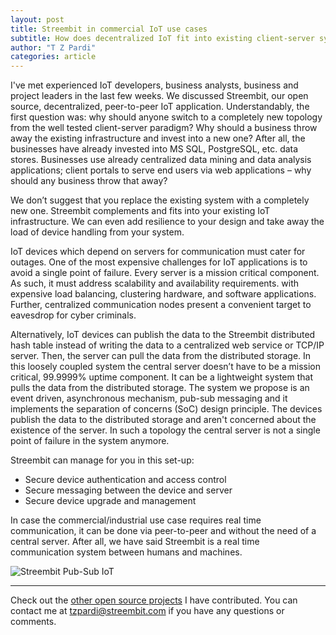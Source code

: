 ```yaml
---
layout: post
title: Streembit in commercial IoT use cases
subtitle: How does decentralized IoT fit into existing client-server systems?
author: "T Z Pardi"
categories: article
---
```


I've met experienced IoT developers, business analysts, business and project leaders in the last few weeks. We discussed Streembit, our open source, decentralized, peer-to-peer IoT application. Understandably, the first question was: why should anyone switch to a completely new topology from the well tested client-server paradigm? Why should a business throw away the existing infrastructure and invest into a new one? After all, the businesses have already invested into MS SQL, PostgreSQL, etc. data stores. Businesses use already centralized data mining and data analysis applications; client portals to serve end users via web applications – why should any business throw that away?

We don’t suggest that you replace the existing system with a completely new one.
Streembit complements and fits into your existing IoT infrastructure. We can
even add resilience to your design and take away the load of device handling
from your system. 

IoT devices which depend on servers for communication must cater for outages.
One of the most expensive challenges for IoT applications is to avoid a single
point of failure. Every server is a mission critical component. As such, it must
address scalability and availability requirements. with expensive load
balancing, clustering hardware, and software applications.  Further, centralized
communication nodes present a convenient target to eavesdrop for cyber
criminals.

Alternatively, IoT devices can publish the data to the Streembit distributed hash table instead of writing the data to a centralized web service or TCP/IP server. Then, the server can pull the data from the distributed storage. In this loosely coupled system the central server doesn’t have to be a mission critical, 99.9999% uptime component. It can be a lightweight system that pulls the data from the distributed storage. The system we propose is an event driven, asynchronous mechanism, pub-sub messaging and it implements the separation of concerns (SoC) design principle. The devices publish the data to the distributed storage and aren't concerned about the existence of the server. In such a topology the central server is not a single point of failure in the system anymore.   

Streembit can manage for you in this set-up:   

- Secure device authentication and access control   
- Secure messaging between the device and server   
- Secure device upgrade and management   

In case the commercial/industrial use case requires real time communication, it can be done via peer-to-peer and without the need of a central server. After all, we have said Streembit is a real time communication system between humans and machines.


![Streembit Pub-Sub IoT](../img/streembit_pubsub.png)


-------

Check out the [other open source projects](https://github.com/zsoltpardi) I have contributed. You can contact me at tzpardi@streembit.com if you have any questions or comments.
